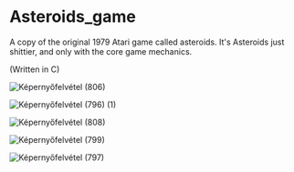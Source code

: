 # Asteroids_game
A copy of the original 1979 Atari game called asteroids. It's Asteroids just shittier, and only with the core game mechanics.

(Written in C)

![Képernyőfelvétel (806)](https://user-images.githubusercontent.com/71033576/206851367-bd9c0cdd-8d06-4598-bb66-15c66b4dfbe6.png)

![Képernyőfelvétel (796) (1)](https://user-images.githubusercontent.com/71033576/206851388-d9167c37-7a5a-47e4-9a41-e5b78bd5a203.png)

![Képernyőfelvétel (808)](https://user-images.githubusercontent.com/71033576/206851484-1eb580b8-737b-4450-a99c-c43378b9e19f.png)

![Képernyőfelvétel (799)](https://user-images.githubusercontent.com/71033576/206851436-705566b6-6941-4b6c-9830-e9aa9529b0a6.png)

![Képernyőfelvétel (797)](https://user-images.githubusercontent.com/71033576/206851384-47d8e880-cce0-4432-bf66-cd1b54af26dd.png)

